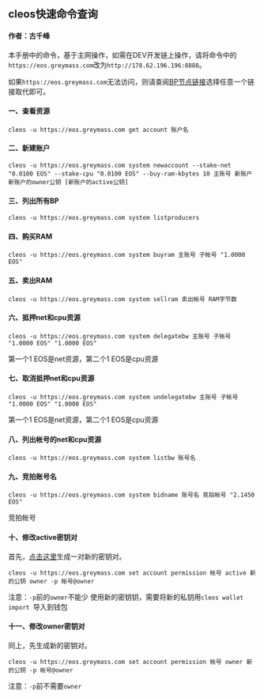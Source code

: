 ## cleos快速命令查询

#### 作者：古千峰

本手册中的命令，基于主网操作，如需在DEV开发链上操作，请将命令中的`https://eos.greymass.com`改为`http://178.62.196.196:8888`。

如果`https://eos.greymass.com`无法访问，则请查阅[BP节点链接](bp_urls.md)选择任意一个链接取代即可。

#### 一、查看资源

```
cleos -u https://eos.greymass.com get account 账户名
```

#### 二、新建账户

```
cleos -u https://eos.greymass.com system newaccount --stake-net "0.0100 EOS" --stake-cpu "0.0100 EOS" --buy-ram-kbytes 10 主账号 新账户 新账户的owner公钥 [新账户的active公钥]
```

#### 三、列出所有BP

```
cleos -u https://eos.greymass.com system listproducers
```

#### 四、购买RAM

```
cleos -u https://eos.greymass.com system buyram 主账号 子帐号 "1.0000 EOS"
```

#### 五、卖出RAM

```
cleos -u https://eos.greymass.com system sellram 卖出帐号 RAM字节数
```

#### 六、抵押net和cpu资源

```
cleos -u https://eos.greymass.com system delegatebw 主账号 子帐号 "1.0000 EOS" "1.0000 EOS"
```
第一个1 EOS是net资源，第二个1 EOS是cpu资源

#### 七、取消抵押net和cpu资源

```
cleos -u https://eos.greymass.com system undelegatebw 主账号 子帐号 "1.0000 EOS" "1.0000 EOS"
```
第一个1 EOS是net资源，第二个1 EOS是cpu资源

#### 八、列出帐号的net和cpu资源

```
cleos -u https://eos.greymass.com system listbw 账号名
```

#### 九、竞拍账号名

```
cleos -u https://eos.greymass.com system bidname 账号名 竞拍帐号 "2.1450 EOS"
```
竞拍帐号

#### 十、修改active密钥对
首先，[点击这里](http://178.62.196.196/eosjs-ecc/)生成一对新的密钥对。

```
cleos -u https://eos.greymass.com set account permission 帐号 active 新的公钥 owner -p 帐号@owner
```
注意：`-p`前的`owner`不能少
使用新的密钥钥，需要将新的私钥用`cleos wallet import `导入到钱包

#### 十一、修改owner密钥对
同上，先生成新的密钥对。

```
cleos -u https://eos.greymass.com set account permission 帐号 owner 新的公钥 -p 帐号@owner
```
注意：`-p`前不需要`owner`
